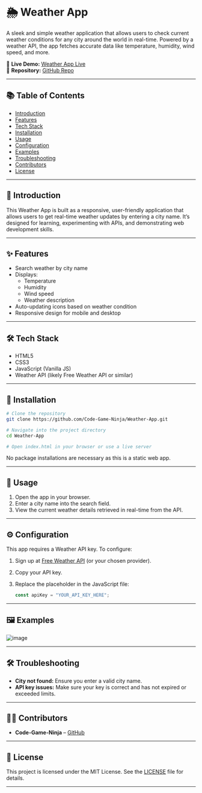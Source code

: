 


# 🌦️ Weather App

A sleek and simple weather application that allows users to check current weather conditions for any city around the world in real-time. Powered by a weather API, the app fetches accurate data like temperature, humidity, wind speed, and more.

🔗 **Live Demo:** [Weather App Live](https://code-game-ninja.github.io/Weather-App/)  
📂 **Repository:** [GitHub Repo](https://github.com/Code-Game-Ninja/Weather-App)

---

## 📚 Table of Contents

- [Introduction](#introduction)
- [Features](#features)
- [Tech Stack](#tech-stack)
- [Installation](#installation)
- [Usage](#usage)
- [Configuration](#configuration)
- [Examples](#examples)
- [Troubleshooting](#troubleshooting)
- [Contributors](#contributors)
- [License](#license)

---

## 🧭 Introduction

This Weather App is built as a responsive, user-friendly application that allows users to get real-time weather updates by entering a city name. It’s designed for learning, experimenting with APIs, and demonstrating web development skills.

---

## ✨ Features

- Search weather by city name
- Displays:
  - Temperature
  - Humidity
  - Wind speed
  - Weather description
- Auto-updating icons based on weather condition
- Responsive design for mobile and desktop

---

## 🛠 Tech Stack

- HTML5
- CSS3
- JavaScript (Vanilla JS)
- Weather API (likely Free Weather API or similar)

---

## 🧪 Installation

```bash
# Clone the repository
git clone https://github.com/Code-Game-Ninja/Weather-App.git

# Navigate into the project directory
cd Weather-App

# Open index.html in your browser or use a live server
````

No package installations are necessary as this is a static web app.

---

## 🚀 Usage

1. Open the app in your browser.
2. Enter a city name into the search field.
3. View the current weather details retrieved in real-time from the API.

---

## ⚙️ Configuration

This app requires a Weather API key. To configure:

1. Sign up at [Free Weather API](https://www.weatherapi.com/) (or your chosen provider).
2. Copy your API key.
3. Replace the placeholder in the JavaScript file:

   ```javascript
   const apiKey = "YOUR_API_KEY_HERE";
   ```

---

## 🖼 Examples

![image](https://github.com/user-attachments/assets/0e478203-a07c-4537-af25-7fcd34674cec)


---

## 🛠️ Troubleshooting

* **City not found:** Ensure you enter a valid city name.
* **API key issues:** Make sure your key is correct and has not expired or exceeded limits.

---

## 👨‍💻 Contributors

* **Code-Game-Ninja** – [GitHub](https://github.com/Code-Game-Ninja)

---

## 📄 License

This project is licensed under the MIT License. See the [LICENSE](https://github.com/Code-Game-Ninja/Weather-App/blob/main/LICENSE) file for details.

---

